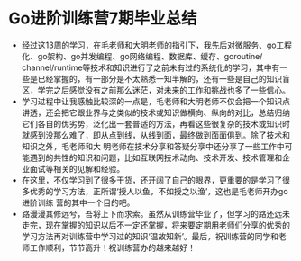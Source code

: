 # Go进阶训练营7期毕业总结
- 经过这13周的学习，在毛老师和大明老师的指引下，我先后对微服务、go工程化、go架构、go并发编程、go网络编程、数据库、缓存、goroutine/ channel/runtime等技术和知识进行了之前未有过的系统化的学习，其中有一些是已经掌握的，有一部分是不太熟悉一知半解的，还有一些是自己的知识盲区，学完之后感觉没有之前那么迷茫，对未来的工作和挑战也多了一些信心。
- 学习过程中让我感触比较深的一点是，毛老师和大明老师不仅会把一个知识点讲透，还会把它跟业界与之类似的技术或知识做横向、纵向的对比，总结归纳它们各自的优劣势，泛化出一套普适的方法，再看这些很复杂的技术或知识时就感到没那么难了，即从点到线，从线到面，最终做到面面俱到。除了技术和知识之外，毛老师和大 明老师在技术分享和答疑分享中还分享了一些工作中可能遇到的共性的知识和问题，比如互联网技术动向、技术开发、技术管理和企业面试等相关的见解和经验。
- 在这里，不仅学习到了很多干货，还开阔了自己的眼界，更重要的是学习了很多优秀的学习方法，正所谓‘授人以鱼，不如授之以渔’，这也是毛老师开办go进阶训练 营的其中一个目的吧。
- 路漫漫其修远兮，吾将上下而求索。虽然从训练营毕业了，但学习的路还远未走完，现在掌握的知识以后不一定还掌握，将来要定期用老师们分享的优秀的学习方法再对训练营中学习过的知识‘温故知新’。最后，祝训练营的同学和老师工作顺利，节节高升！祝训练营办的越来越好！